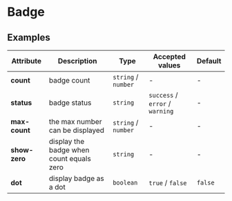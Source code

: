 # Badge

## Examples

<ex-code name="ex-badge-default"></ex-code>

<ex-code name="ex-badge-combination"></ex-code>

<ex-code name="ex-badge-limit"></ex-code>

<ex-footer edit-link="https://github.com/zeit-ui/vue/edit/master/docs/zh-cn/components/avatar.md">

| Attribute | Description | Type | Accepted values | Default
| ---------- | ---------- | ---- |  -------------- | ------ |
| **count** | badge count | `string` / `number` | - | - |
| **status** | badge status | `string` | `success` / `error` / `warning` | - |
| **max-count** | the max number can be displayed | `string` / `number` | - | - |
| **show-zero** | display the badge when count equals zero | `string` | - | - |
| **dot** | display badge as a dot | `boolean` | `true` / `false` | `false` |

</ex-footer>
